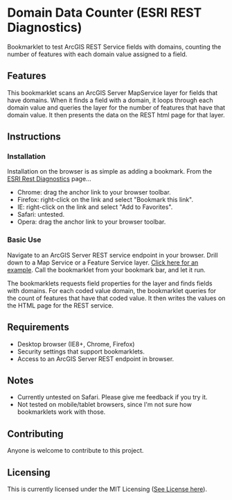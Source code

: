 # Domain Data Counter (ESRI REST Diagnostics)

Bookmarklet to test ArcGIS REST Service fields with domains, counting the number of features with each domain value assigned to a field.

## Features

This bookmarklet scans an ArcGIS Server MapService layer for fields that have domains. When it finds a field with a domain, it loops through each domain value and queries the layer for the number of features that have that domain value. It then presents the data on the REST html page for that layer.

## Instructions

### Installation

Installation on the browser is as simple as adding a bookmark. From the [ESRI Rest Diagnostics](http://raykendo.github.io/ESRI_REST_Diagnostics/) page...

- Chrome: drag the anchor link to your browser toolbar.
- Firefox: right-click on the link and select "Bookmark this link".
- IE: right-click on the link and select "Add to Favorites".
- Safari: untested.
- Opera: drag the anchor link to your browser toolbar. 

### Basic Use

Navigate to an ArcGIS Server REST service endpoint in your browser. Drill down to a Map Service or a Feature Service layer. [Click here for an example](http://sampleserver6.arcgisonline.com/arcgis/rest/services/DamageAssessment/MapServer/0). Call the bookmarklet from your bookmark bar, and let it run.

The bookmarklets requests field properties for the layer and finds fields with domains. For each coded value domain, the bookmarklet queries for the count of features that have that coded value. It then writes the values on the HTML page for the REST service.

## Requirements

- Desktop browser (IE8+, Chrome, Firefox)
- Security settings that support bookmarklets.
- Access to an ArcGIS Server REST endpoint in browser.

## Notes

- Currently untested on Safari. Please give me feedback if you try it.
- Not tested on mobile/tablet browsers, since I'm not sure how bookmarklets work with those.

## Contributing

Anyone is welcome to contribute to this project.

## Licensing

This is currently licensed under the MIT Licensing ([See License here](https://github.com/raykendo/ESRI_REST_Diagnostics/blob/master/LICENSE)).
